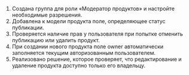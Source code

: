 1. Создана группа для роли «Модератор продуктов» и настройте необходимые разрешения.
2. Добавлена к модели продукта поле, определяющее статус публикации. 
3. Проверяется наличие прав у пользователя при попытке отменить публикацию или удалить продукт.
4. При создании нового продукта поле owner автоматически заполняется текущим авторизованным пользователем.
5. Реализовано решение, которое проверяет, что редактирование и удаление продукта доступно только его владельцу.
